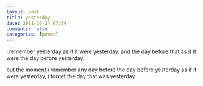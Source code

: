 ```yaml
---
layout: post
title: yesterday
date: 2011-10-24 07:54
comments: false
categories: [poems]
---
```


i remember yesterday
as if it were yesterday.
and the day before that
as if it were the day before yesterday.

but the moment i remember any day
before the day before yesterday
as if it were yesterday,
i forget the day
that was yesterday.
